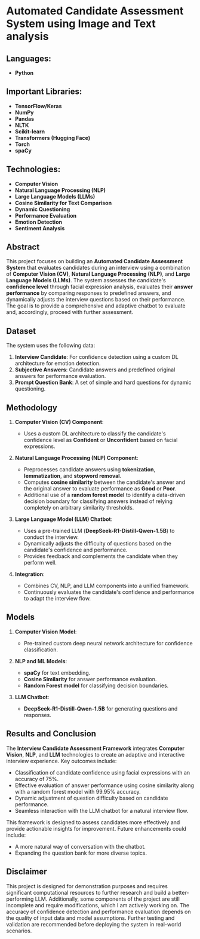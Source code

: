# Automated Candidate Assessment System using Image and Text analysis

## Languages:
- **Python**

## Important Libraries:
- **TensorFlow/Keras**
- **NumPy**
- **Pandas**
- **NLTK**
- **Scikit-learn**
- **Transformers (Hugging Face)**
- **Torch**
- **spaCy**

## Technologies:
- **Computer Vision**
- **Natural Language Processing (NLP)**
- **Large Language Models (LLMs)**
- **Cosine Similarity for Text Comparison**
- **Dynamic Questioning**
- **Performance Evaluation**
- **Emotion Detection**
- **Sentiment Analysis**

## Abstract
This project focuses on building an **Automated Candidate Assessment System** that evaluates candidates during an interview using a combination of **Computer Vision (CV)**, **Natural Language Processing (NLP)**, and **Large Language Models (LLMs)**. The system assesses the candidate's **confidence level** through facial expression analysis, evaluates their **answer performance** by comparing responses to predefined answers, and dynamically adjusts the interview questions based on their performance. The goal is to provide a comprehensive and adaptive chatbot to evaluate and, accordingly, proceed with further assessment.

## Dataset
The system uses the following data:
1. **Interview Candidate**: For confidence detection using a custom DL architecture for emotion detection.
2. **Subjective Answers**: Candidate answers and predefined original answers for performance evaluation.
3. **Prompt Question Bank**: A set of simple and hard questions for dynamic questioning.

## Methodology
1. **Computer Vision (CV) Component**:
   - Uses a custom DL architecture to classify the candidate's confidence level as **Confident** or **Unconfident** based on facial expressions.

2. **Natural Language Processing (NLP) Component**:
   - Preprocesses candidate answers using **tokenization**, **lemmatization**, and **stopword removal**.
   - Computes **cosine similarity** between the candidate's answer and the original answer to evaluate performance as **Good** or **Poor**.
   - Additional use of a **random forest model** to identify a data-driven decision boundary for classifying answers instead of relying completely on arbitrary similarity thresholds.

3. **Large Language Model (LLM) Chatbot**:
   - Uses a pre-trained LLM (**DeepSeek-R1-Distill-Qwen-1.5B**) to conduct the interview.
   - Dynamically adjusts the difficulty of questions based on the candidate's confidence and performance.
   - Provides feedback and complements the candidate when they perform well.

4. **Integration**:
   - Combines CV, NLP, and LLM components into a unified framework.
   - Continuously evaluates the candidate's confidence and performance to adapt the interview flow.

## Models
1. **Computer Vision Model**:
   - Pre-trained custom deep neural network architecture for confidence classification.

2. **NLP and ML Models**:
   - **spaCy** for text embedding.
   - **Cosine Similarity** for answer performance evaluation.
   - **Random Forest model** for classifying decision boundaries.

3. **LLM Chatbot**:
   - **DeepSeek-R1-Distill-Qwen-1.5B** for generating questions and responses.

## Results and Conclusion
The **Interview Candidate Assessment Framework** integrates **Computer Vision**, **NLP**, and **LLM** technologies to create an adaptive and interactive interview experience. Key outcomes include:
- Classification of candidate confidence using facial expressions with an accuracy of 75%.
- Effective evaluation of answer performance using cosine similarity along with a random forest model with 99.95% accuracy.
- Dynamic adjustment of question difficulty based on candidate performance.
- Seamless interaction with the LLM chatbot for a natural interview flow.

This framework is designed to assess candidates more effectively and provide actionable insights for improvement. Future enhancements could include:
- A more natural way of conversation with the chatbot.
- Expanding the question bank for more diverse topics.

## Disclaimer
This project is designed for demonstration purposes and requires significant computational resources to further research and build a better-performing LLM. Additionally, some components of the project are still incomplete and require modifications, which I am actively working on. The accuracy of confidence detection and performance evaluation depends on the quality of input data and model assumptions. Further testing and validation are recommended before deploying the system in real-world scenarios.
